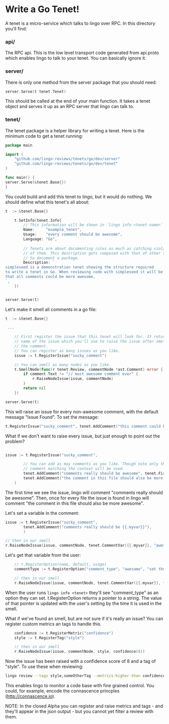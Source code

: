 # Write a Go Tenet!

A tenet is a micro-service which talks to lingo over RPC. In this directory you'll find:


### api/

The RPC api. This is the low level transport code generated from api.proto which enables lingo to talk to your tenet. You can basically ignore it.

### server/

There is only one method from the server package that you should need:

```go
server.Serve(t tenet.Tenet)
```

This should be called at the end of your main function. It takes a tenet object and serves it up as an RPC server that lingo can talk to.

### tenet/

The tenet package is a helper library for writing a tenet. Here is the minimum code to get a tenet running:

```go
package main

import (
	"github.com/lingo-reviews/tenets/go/dev/server"
	"github.com/lingo-reviews/tenets/go/dev/tenet"
)

func main() {
server.Serve(&tenet.Base{})
}
```

You could build and add this tenet to lingo, but it would do nothing. We should define what this tenet's all about:

```go
t  := &tenet.Base{}

	t.SetInfo(tenet.Info{
		// This information will be shown in `lingo info <tenet-name>`
		Name:     "example_tenet",
		Usage:    "every comment should be awesome",
		Language: "Go",
		
		// Tenets are about documenting rules as much as catching violations
		// of them. This description gets composed with that of other tenets
		// to document a package.
		Description: `
simpleseed is a demonstration tenet showing the structure required
to write a tenet in Go. When reviewing code with simpleseed it will be suggested
that all comments could be more awesome.
`,
	})


server.Serve(t)
```

Let's make it smell all comments in a go file:

```go
t  := &tenet.Base{}

 ...

	// First register the issue that this tenet will look for. It returns the
	// name of the issue which you'll use to raise the issue after smelling
	// the comment.
	// You can register as many issues as you like.
	issue := t.RegisterIssue("sucky_comment")

	// You can smell as many nodes as you like.
	t.SmellNode(func(r tenet.Review, commentNode *ast.Comment) error {
		if comment.Text != "// most awesome comment ever" {
			r.RaiseNodeIssue(issue, commentNode)
		}
		return nil
	})

server.Serve(t)
```

This will raise an issue for every non-awesome comment, with the default message "Issue Found". To set the message:

```go
t.RegisterIssue("sucky_comment", tenet.AddComment("this comment could be more awesome"))
```

What if we don't want to raise every issue, but just enough to point out the problem?

```go

issue := t.RegisterIssue("sucky_comment",

		// You can add as may comments as you like. Though note only the
		// comment matching the context will be used.
		tenet.AddComment("comments really should be awesome", tenet.FirstComment),
		tenet.AddComment("the comment in this file should also be more awesome", tenet.FirstCommentInFile),
	)

```

The first time we see the issue, lingo will comment "comments really should be awesome". Then, once for every file the issue is found in lingo will comment "the comment in this file should also be more awesome".

Let's set a variable in the comment:

```go
issue := t.RegisterIssue("sucky_comment",
		tenet.AddComment("comments really should be {{.myvar}}"),
		)

// then in our smell
r.RaiseNodeIssue(issue, commentNode, tenet.CommentVar({{.myvar}}, "awesome"))

```

Let's get that variable from the user:

```go
	// t.RegisterOption(name, default, usage)
	commentType := t.RegisterOption("comment_type", "awesome", "set the type of comment")

	// then in our smell
	r.RaiseNodeIssue(issue, commentNode, tenet.CommentVar({{.myvar}}, *commentType))	

```

When the user runs `lingo info <tenet>` they'll see "comment_type" as an option they can set. t.RegisterOption returns a pointer to a string. The value of that pointer is updated with the user's setting by the time it is used in the smell.

What if we've found an smell, but are not sure if it's really an issue? You can register custom metrics an tags to handle this.


```go
	confidence := t.RegisterMetric("confidence")
	style := t.RegisterTag("style")

	// then in our smell
	r.RaiseNodeIssue(issue, commentNode, style, confidence(8))

```

Now the issue has been raised with a confidence score of 8 and a tag of "style". To use these when reviewing:

```bash
lingo review --tags style,someOtherTag --metrics-higher-than confidence=5 --metrics-lower-than confidence=9
```

This enables lingo to monitor a code base with fine grained control. You could, for example, encode the connascence princples (http://connascence.io).

NOTE: In the closed Alpha you can register and raise metrics and tags - and they'll appear in the json output - but you cannot yet filter a review with them.